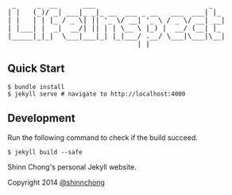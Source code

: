 <pre>
 _     _  __      ___                           _
| |   (_)/ _| ___|_ _|_ __  ___ _ __   ___  ___| |_
| |   | | |_ / _ \| || '_ \/ __| '_ \ / _ \/ __| __|
| |___| |  _|  __/| || | | \__ \ |_) |  __/ (__| |_
|_____|_|_|  \___|___|_| |_|___/ .__/ \___|\___|\__|
                               |_|
</pre>

## Quick Start

    $ bundle install
    $ jekyll serve # navigate to http://localhost:4000

## Development
Run the following command to check if the build succeed.

    $ jekyll build --safe

Shinn Chong's personal Jekyll website.

Copyright 2014 [@shinnchong](https://twitter.com/shinnchong)
